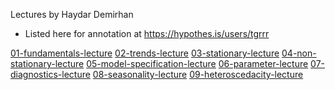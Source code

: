 Lectures by Haydar Demirhan
- Listed here for annotation at https://hypothes.is/users/tgrrr

[01-fundamentals-lecture](./01-plots-fundamentals/01-fundamentals-lecture.html)
[02-trends-lecture](./02-analysis-of-trends/02-trends-lecture.html)
[03-stationary-lecture](./03-models-stationary-time-series/03-stationary-lecture.html)
[04-non-stationary-lecture](./04-non-stationary-models/04-non-stationary-lecture.html)
[05-model-specification-lecture](./05-model-specification/05-model-specification-lecture.html)
[06-parameter-lecture](./06-parameter-estimation/06-parameter-lecture.html)
[07-diagnostics-lecture](./07-diagnostic-testing/07-diagnostics-lecture.html)
[08-seasonality-lecture](./08-seasonal-models-w09/08-seasonality-lecture.html)
[09-heteroscedacity-lecture](./09-heteroscedacity-w10/09-heteroscedacity-lecture.html)
